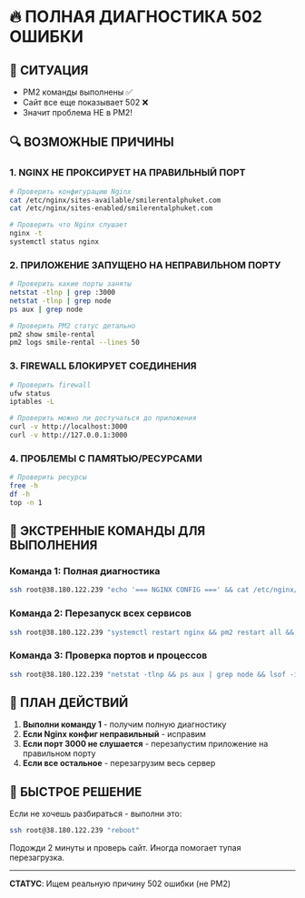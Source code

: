 # 🔥 ПОЛНАЯ ДИАГНОСТИКА 502 ОШИБКИ

## 🚨 СИТУАЦИЯ
- PM2 команды выполнены ✅
- Сайт все еще показывает 502 ❌
- Значит проблема НЕ в PM2!

## 🔍 ВОЗМОЖНЫЕ ПРИЧИНЫ

### 1. NGINX НЕ ПРОКСИРУЕТ НА ПРАВИЛЬНЫЙ ПОРТ
```bash
# Проверить конфигурацию Nginx
cat /etc/nginx/sites-available/smilerentalphuket.com
cat /etc/nginx/sites-enabled/smilerentalphuket.com

# Проверить что Nginx слушает
nginx -t
systemctl status nginx
```

### 2. ПРИЛОЖЕНИЕ ЗАПУЩЕНО НА НЕПРАВИЛЬНОМ ПОРТУ
```bash
# Проверить какие порты заняты
netstat -tlnp | grep :3000
netstat -tlnp | grep node
ps aux | grep node

# Проверить PM2 статус детально
pm2 show smile-rental
pm2 logs smile-rental --lines 50
```

### 3. FIREWALL БЛОКИРУЕТ СОЕДИНЕНИЯ
```bash
# Проверить firewall
ufw status
iptables -L

# Проверить можно ли достучаться до приложения
curl -v http://localhost:3000
curl -v http://127.0.0.1:3000
```

### 4. ПРОБЛЕМЫ С ПАМЯТЬЮ/РЕСУРСАМИ
```bash
# Проверить ресурсы
free -h
df -h
top -n 1
```

## 🔧 ЭКСТРЕННЫЕ КОМАНДЫ ДЛЯ ВЫПОЛНЕНИЯ

### Команда 1: Полная диагностика
```bash
ssh root@38.180.122.239 "echo '=== NGINX CONFIG ===' && cat /etc/nginx/sites-available/smilerentalphuket.com && echo '=== NGINX STATUS ===' && systemctl status nginx && echo '=== PORTS ===' && netstat -tlnp | grep :3000 && echo '=== PM2 DETAILED ===' && pm2 show smile-rental && echo '=== LOGS ===' && pm2 logs smile-rental --lines 20 && echo '=== CURL TEST ===' && curl -I http://localhost:3000"
```

### Команда 2: Перезапуск всех сервисов
```bash
ssh root@38.180.122.239 "systemctl restart nginx && pm2 restart all && systemctl status nginx && pm2 status"
```

### Команда 3: Проверка портов и процессов
```bash
ssh root@38.180.122.239 "netstat -tlnp && ps aux | grep node && lsof -i :3000"
```

## 🎯 ПЛАН ДЕЙСТВИЙ

1. **Выполни команду 1** - получим полную диагностику
2. **Если Nginx конфиг неправильный** - исправим
3. **Если порт 3000 не слушается** - перезапустим приложение на правильном порту
4. **Если все остальное** - перезагрузим весь сервер

## 🚀 БЫСТРОЕ РЕШЕНИЕ

Если не хочешь разбираться - выполни это:
```bash
ssh root@38.180.122.239 "reboot"
```

Подожди 2 минуты и проверь сайт. Иногда помогает тупая перезагрузка.

---
**СТАТУС**: Ищем реальную причину 502 ошибки (не PM2)
